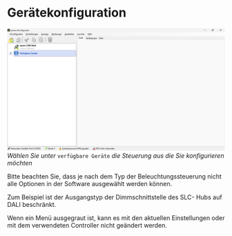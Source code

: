 # Gerätekonfiguration
![Leuchten konfigurieren](leuchten-konfiguration.png)  
*Wählen Sie unter* `verfügbare Geräte` *die Steuerung aus die Sie konfigurieren möchten*

Bitte beachten Sie, dass je nach dem Typ der Beleuchtungssteuerung nicht alle Optionen in der Software ausgewählt werden können.

Zum Beispiel ist der Ausgangstyp der Dimmschnittstelle des SLC- Hubs auf DALI beschränkt.

Wenn ein Menü ausgegraut ist, kann es mit den aktuellen Einstellungen oder mit dem verwendeten Controller nicht geändert werden. 